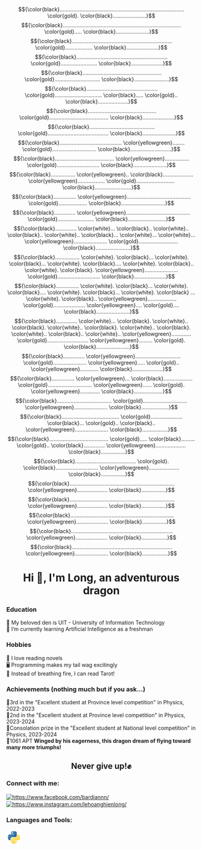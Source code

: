 
$${\color{black}.................................................................................. \color{gold}. \color{black}......................}$$
$${\color{black}.............................................................................. \color{gold}..... \color{black}......................}$$
$${\color{black}.................................................................. \color{gold}.................. \color{black}.....................}$$
$${\color{black}............................................................ \color{gold}........................ \color{black}.....................}$$
$${\color{black}.................................................... \color{gold}.............................. \color{black}.......................}$$
$${\color{black}............................................... \color{gold}............................... \color{black}..... \color{gold}.. \color{black}....................}$$
$${\color{black}............................................. \color{gold}....................................... \color{black}.....................}$$
$${\color{black}........................................... \color{gold}........................................ \color{black}......................}$$
$${\color{black}......................................... \color{yellowgreen}........ \color{gold}............................. \color{black}...........................}$$
$${\color{black}....................................... \color{yellowgreen}................ \color{gold}............................ \color{black}......................}$$
$${\color{black}................ \color{yellowgreen}.. \color{black}.................... \color{yellowgreen}.................. \color{gold}......................... \color{black}........................}$$
$${\color{black}............... \color{yellowgreen}.......................................... \color{gold}................... \color{black}.............................}$$
$${\color{black}.............. \color{yellowgreen}.......................................... \color{gold}........................ \color{black}.........................}$$
$${\color{black}.............. \color{white}... \color{black}.. \color{white}.. \color{black}.. \color{white}.. \color{black}... \color{white}... \color{white}... \color{yellowgreen}...................... \color{gold}.......................... \color{black}.......................}$$
$${\color{black}................ \color{white}. \color{black}... \color{white}. \color{black}... \color{white}. \color{black}.... \color{white}. \color{black}.. \color{white}. \color{black}. \color{yellowgreen}...................... \color{gold}............................ \color{black}.....................}$$
$${\color{black}............... \color{white}. \color{black}... \color{white}. \color{black}.... \color{white}. \color{black}... \color{white}. \color{black} ... \color{white}. \color{black}.. \color{yellowgreen}................... \color{gold}..................... \color{yellowgreen}.... \color{gold}.... \color{black}......................}$$
$${\color{black}.............. \color{white}... \color{black}. \color{white}.. \color{black}. \color{white}.. \color{black}. \color{white}.. \color{black}. \color{white}.. \color{black}.. \color{white}.. \color{yellowgreen}............. \color{gold}........................... \color{yellowgreen}......... \color{gold}. \color{black}......................}$$
$${\color{black}.............. \color{yellowgreen}.............................. \color{gold}...................... \color{yellowgreen}..... \color{gold}.. \color{yellowgreen}............ \color{black}....................}$$
$${\color{black}............... \color{yellowgreen}... \color{black}................... \color{gold}............................. \color{yellowgreen}...... \color{gold}. \color{yellowgreen}............. \color{black}...................}$$
$${\color{black}.................................... \color{gold}............................. \color{yellowgreen}...................... \color{black}..................}$$
$${\color{black}...................................... \color{gold}..................... \color{black}... \color{gold}.. \color{black}.. \color{yellowgreen}...................... \color{black}.................}$$
$${\color{black}....................................... \color{gold}..... \color{black}......... \color{gold}.. \color{black}.............. \color{yellowgreen}.................... \color{black}................}$$
$${\color{black}........................................ \color{gold}. \color{black}............................ \color{yellowgreen}.................... \color{black}................}$$
$${\color{black}..................................................................... \color{yellowgreen}.................... \color{black}................}$$
$${\color{black}..................................................................... \color{yellowgreen}.................... \color{black}................}$$
$${\color{black}.................................................................... \color{yellowgreen}..................... \color{black}................}$$
$${\color{black}................................................................... \color{yellowgreen}..................... \color{black}.................}$$
$${\color{black}.................................................................. \color{yellowgreen}...................... \color{black}.................}$$
<h1 align="center">Hi 👋, I'm Long, an adventurous dragon </h1>

<h3>Education</h3>
🪺 My beloved den is UIT - University of Information Technology<br> 🌱 I’m currently learning Artificial Intelligence as a freshman
<h3>Hobbies</h3>
📖 I love reading novels<br> 🖥️ Programming makes my tail wag excitingly<br> 🔮 Instead of breathing fire, I can read Tarot!
<h3>Achievements (nothing much but if you ask...)</h3>
📃3rd in the "Excellent student at Province level competition" in Physics, 2022-2023<br> 📃2nd in the "Excellent student at Province level competition" in Physics, 2023-2024<br> 📃Consolation prize in the "Excellent student at National level competition" in Physics, 2023-2024<br> 💯1061 APT <strong>Winged by his eagerness, this dragon dream of flying toward many more triumphs!</strong>






<h2 align="center">Never give up!✊ </h2>
<h3 align="left">Connect with me:</h3>
<p align="left">
<a href="https://fb.com/https://www.facebook.com/bardiannn/" target="blank"><img align="center" src="https://raw.githubusercontent.com/rahuldkjain/github-profile-readme-generator/master/src/images/icons/Social/facebook.svg" alt="https://www.facebook.com/bardiannn/" height="30" width="40" /></a>
<a href="https://instagram.com/https://www.instagram.com/lehoanghienlong/" target="blank"><img align="center" src="https://raw.githubusercontent.com/rahuldkjain/github-profile-readme-generator/master/src/images/icons/Social/instagram.svg" alt="https://www.instagram.com/lehoanghienlong/" height="30" width="40" /></a>
</p>

<h3 align="left">Languages and Tools:</h3>
<p align="left"> <a href="https://www.python.org" target="_blank" rel="noreferrer"> <img src="https://raw.githubusercontent.com/devicons/devicon/master/icons/python/python-original.svg" alt="python" width="40" height="40"/> </a> </p>





